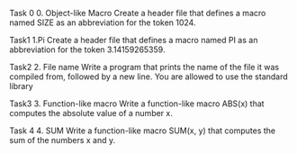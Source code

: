 Task 0
0. Object-like Macro
Create a header file that defines a macro named SIZE as an abbreviation for the token 1024.

Task1
1.Pi
Create a header file that defines a macro named PI as an abbreviation for the token 3.14159265359.

Task2
2. File name
Write a program that prints the name of the file it was compiled from, followed by a new line.
You are allowed to use the standard library

Task3
3. Function-like macro
Write a function-like macro ABS(x) that computes the absolute value of a number x.

Task 4
4. SUM
Write a function-like macro SUM(x, y) that computes the sum of the numbers x and y.


